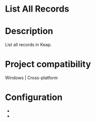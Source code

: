﻿# List All Records

# Description

List all records in Keap.

# Project compatibility

Windows | Cross-platform

# Configuration

* 
*

